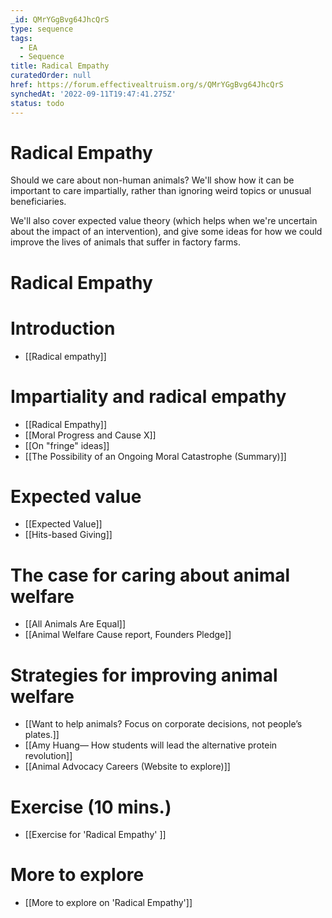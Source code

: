 ```yaml
---
_id: QMrYGgBvg64JhcQrS
type: sequence
tags:
  - EA
  - Sequence
title: Radical Empathy
curatedOrder: null
href: https://forum.effectivealtruism.org/s/QMrYGgBvg64JhcQrS
synchedAt: '2022-09-11T19:47:41.275Z'
status: todo
---
```

# Radical Empathy

Should we care about non-human animals? We'll show how it can be important to care impartially, rather than ignoring weird topics or unusual beneficiaries.

We'll also cover expected value theory (which helps when we're uncertain about the impact of an intervention), and give some ideas for how we could improve the lives of animals that suffer in factory farms.

# Radical Empathy





# Introduction



- [[Radical empathy]]

# Impartiality and radical empathy



- [[Radical Empathy]]
- [[Moral Progress and Cause X]]
- [[On "fringe" ideas]]
- [[The Possibility of an Ongoing Moral Catastrophe (Summary)]]

# Expected value



- [[Expected Value]]
- [[Hits-based Giving]]

# The case for caring about animal welfare



- [[All Animals Are Equal]]
- [[Animal Welfare Cause report, Founders Pledge]]

# Strategies for improving animal welfare



- [[Want to help animals? Focus on corporate decisions, not people’s plates.]]
- [[Amy Huang— How students will lead the alternative protein revolution]]
- [[Animal Advocacy Careers (Website to explore)]]

# Exercise (10 mins.)



- [[Exercise for 'Radical Empathy' ]]

# More to explore



- [[More to explore on 'Radical Empathy']]